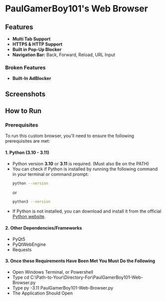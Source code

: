 # PaulGamerBoy101's Web Browser

## Features

* <b>Multi Tab Support</b>
* <b>HTTPS & HTTP Support</b>
* <b>Built in Pop-Up Blocker</b>
* <b>Navigation Bar:</b> Back, Forward, Reload, URL Input

### Broken Features

* <b> Built-In AdBlocker </b>

## Screenshots


## How to Run

### Prerequisites

To run this custom browser, you'll need to ensure the following prerequisites are met:

#### 1. Python (3.10 - 3.11)

- Python version **3.10** or **3.11** is required. (Must also Be on the PATH)
- You can check if Python is installed by running the following command in your terminal or command prompt:
    ```bash
    python --version
    ```
    or
    ```bash
    python3 --version
    ```
- If Python is not installed, you can download and install it from the official [Python website](https://www.python.org/downloads/).

#### 2. Other Dependencies/Frameworks

* PyQt5
* PyQtWebEngine
* Requests

#### 3. Once these Requirements Have Been Met You Must Do the Following

* Open Windows Terminal, or Powershell
* Type cd C:\Path-to-Your\Directory-For\PaulGamerBoy101-Web-Browser.py
* Type py -3.11 PaulGamerBoy101-Web-Browser.py
* The Application Should Open



